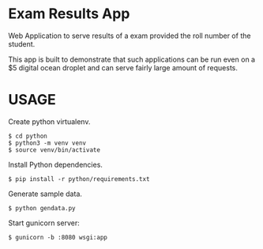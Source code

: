 # Exam Results App

Web Application to serve results of a exam provided the roll number of the student.

This app is built to demonstrate that such applications can be run even on a $5 digital ocean droplet and can serve fairly large amount of requests.

# USAGE

Create python virtualenv.

```
$ cd python
$ python3 -m venv venv
$ source venv/bin/activate
```

Install Python dependencies.

```
$ pip install -r python/requirements.txt
```

Generate sample data.

```
$ python gendata.py
```

Start gunicorn server:

```
$ gunicorn -b :8080 wsgi:app
```

